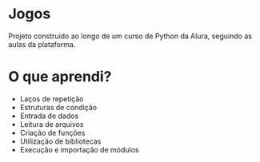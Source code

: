 # Jogos

Projeto construído ao longo de um curso de Python da Alura, seguindo as aulas da plataforma. 

# O que aprendi?

- Laços de repetição
- Estruturas de condição
- Entrada de dados
- Leitura de arquivos
- Criação de funções
- Utilização de bibliotecas
- Execução e importação de módulos
